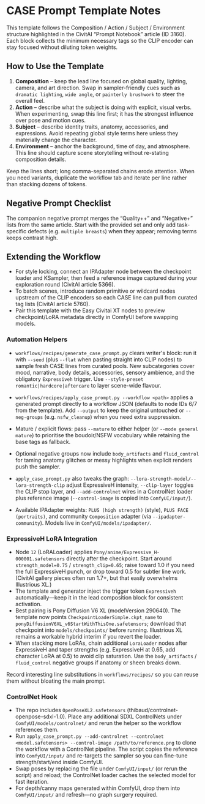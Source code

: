 # CASE Prompt Template Notes

This template follows the Composition / Action / Subject / Environment structure highlighted in the CivitAI “Prompt Notebook” article (ID 3160). Each block collects the minimum necessary tags so the CLIP encoder can stay focused without diluting token weights.

## How to Use the Template

1. **Composition** – keep the lead line focused on global quality, lighting, camera, and art direction. Swap in sampler-friendly cues such as `dramatic lighting`, `wide angle`, or `painterly brushwork` to steer the overall feel.
2. **Action** – describe what the subject is doing with explicit, visual verbs. When experimenting, swap this line first; it has the strongest influence over pose and motion cues.
3. **Subject** – describe identity traits, anatomy, accessories, and expressions. Avoid repeating global style terms here unless they materially change the character.
4. **Environment** – anchor the background, time of day, and atmosphere. This line should capture scene storytelling without re-stating composition details.

Keep the lines short; long comma-separated chains erode attention. When you need variants, duplicate the workflow tab and iterate per line rather than stacking dozens of tokens.

## Negative Prompt Checklist

The companion negative prompt merges the “Quality++” and “Negative+” lists from the same article. Start with the provided set and only add task-specific defects (e.g. `multiple breasts`) when they appear; removing terms keeps contrast high.

## Extending the Workflow

- For style locking, connect an IPAdapter node between the checkpoint loader and KSampler, then feed a reference image captured during your exploration round (CivitAI article 5366).
- To batch scenes, introduce random primitive or wildcard nodes upstream of the CLIP encoders so each CASE line can pull from curated tag lists (CivitAI article 5760).
- Pair this template with the Easy Civitai XT nodes to preview checkpoint/LoRA metadata directly in ComfyUI before swapping models.

### Automation Helpers

- `workflows/recipes/generate_case_prompt.py` clears writer's block: run it with `--seed` (plus `--flat` when pasting straight into CLIP nodes) to sample fresh CASE lines from curated pools. New subcategories cover mood, narrative, body details, accessories, sensory ambience, and the obligatory `Expressiveh` trigger. Use `--style-preset romantic|hardcore|aftercare` to layer scene-wide flavour.
- `workflows/recipes/apply_case_prompt.py --workflow <path>` applies a generated prompt directly to a workflow JSON (defaults to node IDs 6/7 from the template). Add `--output` to keep the original untouched or `--neg-groups` (e.g. `nsfw_cleanup`) when you need extra suppression.
- Mature / explicit flows: pass `--mature` to either helper (or `--mode general mature`) to prioritise the boudoir/NSFW vocabulary while retaining the base tags as fallback.
- Optional negative groups now include `body_artifacts` and `fluid_control` for taming anatomy glitches or messy highlights when explicit renders push the sampler.
- `apply_case_prompt.py` also tweaks the graph: `--lora-strength-model/--lora-strength-clip` adjust ExpressiveH intensity, `--clip-layer` toggles the CLIP stop layer, and `--add-controlnet` wires in a ControlNet loader plus reference image (`--control-image` is copied into `ComfyUI/input/`).

- Available IPAdapter weights: `PLUS (high strength)` (style), `PLUS FACE (portraits)`, and community `Composition` adapter (via `--ipadapter-community`). Models live in `ComfyUI/models/ipadapter/`.
### ExpressiveH LoRA Integration

- Node `12` (LoRALoader) applies `Pony/anime/Expressive_H-000001.safetensors` directly after the checkpoint. Start around `strength_model=0.75` / `strength_clip=0.65`; raise toward 1.0 if you need the full ExpressiveH punch, or drop toward 0.5 for subtler line work. (CivitAI gallery pieces often run 1.7+, but that easily overwhelms Illustrious XL.)
- The template and generator inject the trigger token `Expressiveh` automatically—keep it in the lead composition block for consistent activation.
- Best pairing is Pony Diffusion V6 XL (modelVersion 290640). The template now points `CheckpointLoaderSimple.ckpt_name` to `ponyDiffusionV6XL_v6StartWithThisOne.safetensors`; download that checkpoint into `models/checkpoints/` before running. Illustrious XL remains a workable hybrid interim if you revert the loader.
- When stacking more LoRAs, chain additional `LoraLoader` nodes after ExpressiveH and taper strengths (e.g. ExpressiveH at 0.65, add character LoRA at 0.5) to avoid clip saturation. Use the `body_artifacts` / `fluid_control` negative groups if anatomy or sheen breaks down.

Record interesting line substitutions in `workflows/recipes/` so you can reuse them without bloating the main prompt.

### ControlNet Hook

- The repo includes `OpenPoseXL2.safetensors` (thibaud/controlnet-openpose-sdxl-1.0). Place any additional SDXL ControlNets under `ComfyUI/models/controlnet/` and rerun the helper so the workflow references them.
- Run `apply_case_prompt.py --add-controlnet --controlnet <model.safetensors> --control-image /path/to/reference.png` to clone the workflow with a ControlNet pipeline. The script copies the reference into `ComfyUI/input/` and re-targets the sampler so you can fine-tune strength/start/end inside ComfyUI.
- Swap poses by replacing the file under `ComfyUI/input/` (or rerun the script) and reload; the ControlNet loader caches the selected model for fast iteration.
- For depth/canny maps generated within ComfyUI, drop them into `ComfyUI/input/` and refresh—no graph surgery required.
